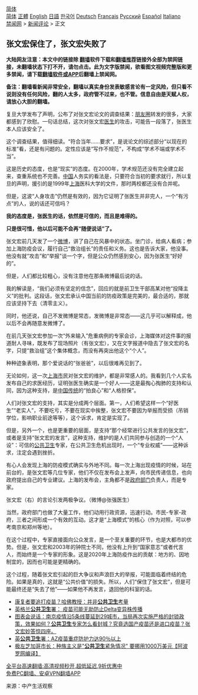  <!-- 面包屑导航 --> <div class="breadcrumb"><!-- GTranslate: https://gtranslate.io/ -->  <div class="switcher notranslate">  <div class="selected">  <a href="#" onclick="return false;"> 简体</a>  </div>  <div class="option">  <a href="https://www.bannedbook.org" onclick="doGTranslate('zh-CN|zh-CN');jQuery('div.switcher div.selected a').html(jQuery(this).html());return false;" title="简体中文" class="nturl selected"> 简体</a>  <a href="https://www.bannedbook.org/zh-tw/" onclick="doGTranslate('zh-CN|zh-TW');jQuery('div.switcher div.selected a').html(jQuery(this).html());return false;" title="繁體中文" class="nturl"> 正體</a>  <a href="https://www.bannedbook.org/en/" onclick="doGTranslate('zh-CN|en');jQuery('div.switcher div.selected a').html(jQuery(this).html());return false;" title="English" class="nturl"> English</a>  <a href="https://www.bannedbook.org/ja/" onclick="doGTranslate('zh-CN|ja');jQuery('div.switcher div.selected a').html(jQuery(this).html());return false;" title="日本語" class="nturl"> 日語</a>  <a href="https://www.bannedbook.org/ko/" onclick="doGTranslate('zh-CN|ko');jQuery('div.switcher div.selected a').html(jQuery(this).html());return false;" title="한국어" class="nturl"> 한국어</a>  <a href="https://www.bannedbook.org/de/" onclick="doGTranslate('zh-CN|de');jQuery('div.switcher div.selected a').html(jQuery(this).html());return false;" title="Deutsch" class="nturl"> Deutsch</a>  <a href="https://www.bannedbook.org/fr/" onclick="doGTranslate('zh-CN|fr');jQuery('div.switcher div.selected a').html(jQuery(this).html());return false;" title="Français" class="nturl"> Français</a>  <a href="https://www.bannedbook.org/ru/" onclick="doGTranslate('zh-CN|ru');jQuery('div.switcher div.selected a').html(jQuery(this).html());return false;" title="Русский" class="nturl"> Русский</a>  <a href="https://www.bannedbook.org/es/" onclick="doGTranslate('zh-CN|es');jQuery('div.switcher div.selected a').html(jQuery(this).html());return false;" title="Español" class="nturl"> Español</a>  <a href="https://www.bannedbook.org/it/" onclick="doGTranslate('zh-CN|it');jQuery('div.switcher div.selected a').html(jQuery(this).html());return false;" title="Italiano" class="nturl"> Italiano</a>  </div>  </div>      <div class='breadcrumb-sub'><!-- Breadcrumb NavXT 6.3.0 --> <a href="https://www.bannedbook.org/" class="home">禁闻网</a> &gt; <a href="https://www.bannedbook.org/bnews/comments/" class="category">新闻评论</a> &gt; 正文</div></div><h2>张文宏保住了，张文宏失败了</h2> <p class="notice"><b>大陆网友注意：本文中的链接除 <a href="https://github.com/bannedbook/fanqiang" >翻墙</a>软件下载和<a href="https://github.com/killgcd/justmysocks/blob/master/README.md">翻墙推荐</a>链接外全部为禁网链接，未翻墙状态下打不开，请勿点击。此为文字版禁闻，欲看图文视频完整版和更多禁闻，请下载<a href="https://github.com/bannedbook/fanqiang">翻墙软件或APP</a>后翻墙上禁闻网。</p><p>备注：翻墙看新闻非常安全，翻墙以真实身份发表敏感言论有一定风险，但只看不说则没有任何风险，翻的人太多，政府管不过来，也不管。信息自由是天赋人权，请放心大胆的翻墙。</b></p>  <div class="entry"> <p id="conimg">复旦大学发布了声明，公布了对张文宏论文的调查结果：<a href="https://www.bannedbook.org/bnews/tag/%e6%9c%8b%e5%8f%8b%e5%9c%88/" class="st_tag internal_tag" rel="tag" title="标签 朋友圈 下的日志">朋友圈</a>转发的很多，大家都感到了欣慰。一句话总结，这次对张文宏<a href="https://www.bannedbook.org/bnews/tag/%e5%8c%bb%e7%94%9f/" class="st_tag internal_tag" rel="tag" title="标签 医生 下的日志">医生</a>的攻击，可能告一段落了，张医生本人应该安全了。</p> <p>这个调查结果，值得细读。“符合当年……要求”，是说论文的综述部分“以现在的标准”看，还是有问题的。定性应该是“写作不规范”，不构成“学术不端或学术不当”。</p> <p>这是历史的态度，也是“现实”的态度。在2000年，学术规范还没有完全建立起来，查重系统也不完善。<span class='wp_keywordlink_affiliate'><a href="https://www.bannedbook.org/" title="中国" target="_blank">中国</a></span>人务实的看法是，只要符合当初的要求就行，所以复旦的声明，援引的是1999年<a href="https://www.bannedbook.org/bnews/tag/%e4%b8%8a%e6%b5%b7/" class="st_tag internal_tag" rel="tag" title="标签 上海 下的日志">上海</a>医科大学的文件，那时两校都还没有合并呢。</p> <p>但是，这波“人身攻击”仍然是有效的，因为它证明了张医生并非完人，一个“有污点”的人，说的话还可信吗？</p> <p><strong>我的态度是，张医生的话，依然是可信的，而且是难得的。</strong></p>  <p><strong>只是很可惜，他以后可能不会再“随便说话”了。</strong></p> <p>张文宏前几天发了一个<a href="https://www.bannedbook.org/bnews/tag/%e5%be%ae%e5%8d%9a/" class="st_tag internal_tag" rel="tag" title="标签 微博 下的日志">微博</a>，讲了自己在风暴中的状态。坐门诊，给病人看病；参加上海防疫会议，履行自己“救治组长”的责任和义务。这也是告诉大家，他没事。他没有就“攻击”和“举报”谈一个字，但是公众仍然感到安心，因为张医生“好好的”。</p> <p>但是，人们都比较粗心，没有注意他在那条微博最后说的话。</p> <p>我的解读是，“我们必须有坚定的信念”，回应的就是前卫生干部高某对他“投降主义”的批判。这段话，张文宏承认中国当前的防疫政策是完美的，最合适的，那就应该坚持下去（清零主义）。</p> <p>同时，他还说，自己不发微博是常态，发微博是非常态——这几乎可以解释成，他以后不会再随意发微博了。</p>  <p>在前几天张文宏参加一次“外来输入”危重病例的专家会诊，上海媒体对这件事的报道耐人寻味，既发布了现场照片（有张文宏），又在文字报道中隐去了张文宏的名字，只提“救治组”这个集体概念，而没有再突出他这个“个人”。</p> <p>种种迹象表明，那个爱说话的“张爸爸”，以后很难再见到了。</p> <p>无论如何，这一次<a href="https://www.bannedbook.org/bnews/tag/%E4%B8%8A%E6%B5%B7%E5%B8%82/" class="st_tag internal_tag" rel="tag" title="标签 上海市 下的日志">上海市</a>民对张文宏的维护，都是非常感人的。我看到几个人实名发布自己的求医经历，证明张医生确实是一个好人——这是最掏心掏肺的支持和认同，因为这种支持，是<a href="https://www.bannedbook.org/bnews/tag/%E4%B8%AD%E5%9B%BD%E4%BC%A0%E7%BB%9F/" class="st_tag internal_tag" rel="tag" title="标签 中国传统 下的日志">中国传统</a>的“拍良心”和“人格担保”。</p> <p>人们对张文宏的支持，其实是分成两个层面。第一，人们希望这样一个“好医生”“老实人”，不要吃亏，不要在现实中挨整，张文宏不要因为举报而受损（吊销学位，影响职业前途等等），这个诉求，肯定是实现了。</p> <p>但是，另外一个，也是更重要的层面，是支持“那个经常进行公共发言的张文宏”，或者是支持“张文宏的发言”，这种支持，维护的是人们共同参与创造的一个“人设”：可信的<a href="https://www.bannedbook.org/bnews/tag/%E5%85%AC%E5%85%B1%E5%8D%AB%E7%94%9F/" class="st_tag internal_tag" rel="tag" title="标签 公共卫生 下的日志">公共卫生</a>专家，在公共卫生危机出现时，一个“专业权威”——这种诉求，注定会遇到挫折。</p>  <p>有心人会发现上海的防疫模式确实与外地不同。每一次上海出现疫情的时候，站在前台的，是张文宏等几位专家，他们不仅在发布会上发声，向市民传递信息，也向政府提出自己的专业建议。上海的发布会，主角都不是<a href="https://www.bannedbook.org/bnews/tag/%E6%94%BF%E5%BA%9C%E9%83%A8%E9%97%A8/" class="st_tag internal_tag" rel="tag" title="标签 政府部门 下的日志">政府部门</a>负责人，而是专家。</p> <p>张文宏（右）的言论引发两极争议。（微博@张强医生）</p> <p>当然，政府部门也做了大量工作，他们动用行政资源，迅速行动。市民-专家-政府，三者之间形成一个有效的互动。这才是“上海模式”的核心（作为对照，可以参考南京和郑州等地）。</p> <p>在这个过程中，专家直接面向公众发言，是一个至关重要的环节，也是大都市的优势。但是，张文宏和2003年的钟院士不同，他没有上升到“国家意志”或者代言人，而始终是一个专家的形象。这是2020年上海防疫作出的贡献：地方的、因地制宜的，因而也可能是更精确的。</p> <p>这个过程，随着张文宏引起的巨大争议和声浪巨大的举报，可能面临着终结的危险。如果是真的，这就是“公共价值”的损失。所以，人们“保住了张文宏”，但是可能最终还是“失去了他”——如果他不再发言，退回他的科室的话。</p>  <ul class='op-related-articles' title='相关阅读'> <li><a href='https://www.bannedbook.org/bnews/taiwannews/20210809/1603021.html' target='_blank'>康复者要追打疫苗？哈佛教授：并非<b>公共卫生</b>考量</a></li> <li><a href='https://www.bannedbook.org/bnews/comments/20210807/1602145.html' target='_blank'>英格兰<b>公共卫生</b>署： 疫苗可能无助防止Delta变异株传播</a></li> <li><a href='https://www.bannedbook.org/bnews/bannedvideo/20210806/1601485.html' target='_blank'>图表会说话：南京疫情沿5条线蔓延到29城市，当局再次实施严格的封锁政策，效果如何？<b>公共卫生</b>专家怎么看封城？究竟选国产疫苗还是进口疫苗？张文宏妙答惊四座。</a></li> <li><a href='https://www.bannedbook.org/bnews/comments/20210623/1572982.html' target='_blank'>英<b>公共卫生</b>署：AZ疫苗重症防护力达90％以上</a></li> <li><a href='https://www.bannedbook.org/bnews/cnnews/20210618/1569391.html' target='_blank'>极左芝加哥市长：种族主义是"<b>公共卫生</b>紧急情况" 要挪用1000万美元【阿波罗网编译】</a></li> </ul> <p class="texttj"> <a href="https://github.com/bannedbook/fanqiang/wiki/V2ray%E6%9C%BA%E5%9C%BA" target="_blank">全平台高速翻墙:高清视频秒开,超低延迟,9折优惠中</a><br/> <a href="https://github.com/bannedbook/fanqiang/wiki/%E7%A6%81%E9%97%BB%E7%BD%91%E5%AE%89%E5%8D%93%E7%BF%BB%E5%A2%99%E6%96%B0%E9%97%BBAPP" target="_blank">免费PC翻墙、安卓VPN翻墙APP</a></p><p> 来源：中产生活观察 </p><a name='sharetosocial'></a>  <div style="margin-bottom:5px;padding-bottom:5px;clear:both"> <div id="archive-pix-1" class="banner-ads"> <!-- AuctionX Display platform tag START --> <div id="26318x728x90x621x_ADSLOT2" clicktrack="%%CLICK_URL_ESC%%"></div> <!-- AuctionX Display platform tag END --> </div> <div id="archive-pix-2" class="banner-ads"> <!-- AuctionX Display platform tag START --> <div id="26315x300x250x621x_ADSLOT2" clicktrack="%%CLICK_URL_ESC%%"></div> <!-- AuctionX Display platform tag END --> </div> </div>  <div id="archive-pix-1" class="banner-ads"> <!-- AuctionX Display platform tag START --> <div id="26318x728x90x621x_ADSLOT3" clicktrack="%%CLICK_URL_ESC%%"></div> <!-- AuctionX Display platform tag END --> </div> </div><!--END ENTRY--> 